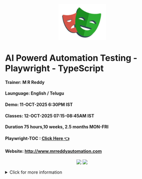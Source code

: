 <div align="center">
  <img src="rrplaywrigh.PNG" alt="Project Screenshot">
</div>


# AI Powerd Automation Testing - Playwright - TypeScript
#### Trainer: M R Reddy
#### Launguage: English / Telugu
#### Demo: 11-OCT-2025 6:30PM IST
#### Classes: 12-OCT-2025 07:15-08:45AM IST
#### Duration 75 hours,10 weeks, 2.5 months MON-FRI
#### Playwright-TOC : **[Click Here 👈 ](profile/content.md)**

#### Website: http://www.mrreddyautomation.com


<p align="center">
  <img width="48%" src="https://github-readme-stats.vercel.app/api?username=eddiejaoude&show_icons=true&theme=tokyonight" />
  <img width="48%" src="https://github-readme-streak-stats.herokuapp.com/?user=eddiejaoude&theme=tokyonight" />
</p>

<details>
  <summary>Click for more information</summary>
  This is more description ...
  ...
</details>
